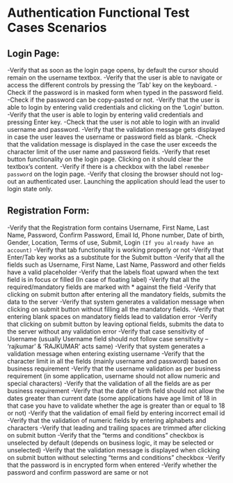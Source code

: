 # Authentication Functional Test Cases Scenarios

## Login Page: 

-Verify that as soon as the login page opens, by default the cursor should remain on the username textbox.
-Verify that the user is able to navigate or access the different controls by pressing the ‘Tab’ key on the keyboard.
-Check if the password is in masked form when typed in the password field.
-Check if the password can be copy-pasted or not.
-Verify that the user is able to login by entering valid credentials and clicking on the ‘Login’ button.
-Verify that the user is able to login by entering valid credentials and pressing Enter key.
-Check that the user is not able to login with an invalid username and password.
-Verify that the validation message gets displayed in case the user leaves the username or password field as blank.
-Check that the validation message is displayed in the case the user exceeds the character limit of the user name and password fields.
-Verify that reset button functionality on the login page. Clicking on it should clear the textbox’s content.
-Verify if there is a checkbox with the label `remember password` on the login page.
-Verify that closing the browser should not log-out an authenticated user. Launching the application should lead the user to login state only.


## Registration Form:

-Verify that the Registration form contains Username, First Name, Last Name, Password, Confirm Password, Email Id, Phone number, Date of birth, Gender, Location, Terms of use, Submit, Login `(If you already have an account)`
-Verify that tab functionality is working properly or not
-Verify that Enter/Tab key works as a substitute for the Submit button
-Verify that all the fields such as Username, First Name, Last Name, Password and other fields have a valid placeholder
-Verify that the labels float upward when the text field is in focus or filled (In case of floating label)
-Verify that all the required/mandatory fields are marked with * against the field
-Verify that clicking on submit button after entering all the mandatory fields, submits the data to the server
-Verify that system generates a validation message when clicking on submit button without filling all the mandatory fields.
-Verify that entering blank spaces on mandatory fields lead to validation error
-Verify that clicking on submit button by leaving optional fields, submits the data to the server without any validation error
-Verify that case sensitivity of Username (usually Username field should not follow case sensitivity – ‘rajkumar’ & ‘RAJKUMAR’ acts same)
-Verify that system generates a validation message when entering existing username
-Verify that the character limit in all the fields (mainly username and password) based on business requirement
-Verify that the username validation as per business requirement (in some application, username should not allow numeric and special characters)
-Verify that the validation of all the fields are as per business requirement
-Verify that the date of birth field should not allow the dates greater than current date (some applications have age limit of 18 in that case you have to validate whether the age is greater than or equal to 18 or not)
-Verify that the validation of email field by entering incorrect email id
-Verify that the validation of numeric fields by entering alphabets and characters
-Verify that leading and trailing spaces are trimmed after clicking on submit button
-Verify that the “terms and conditions” checkbox is unselected by default (depends on business logic, it may be selected or unselected)
-Verify that the validation message is displayed when clicking on submit button without selecting “terms and conditions” checkbox
-Verify that the password is in encrypted form when entered
-Verify whether the password and confirm password are same or not
